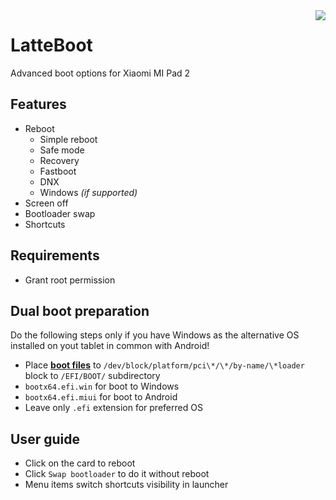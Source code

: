 <img src="https://raw.githubusercontent.com/AndyER03/LatteBoot/master/app/src/main/res/mipmap-xxxhdpi/ic_launcher.png" align="right"/>

# LatteBoot
Advanced boot options for Xiaomi MI Pad 2
## Features
* Reboot
  * Simple reboot
  * Safe mode
  * Recovery
  * Fastboot
  * DNX
  * Windows *(if supported)*
* Screen off
* Bootloader swap
* Shortcuts

## Requirements
* Grant root permission
## Dual boot preparation
Do the following steps only if you have Windows as the alternative OS installed on yout tablet in common with Android!
* Place [**boot files**](https://drive.google.com/drive/folders/1Son2vUjhO53f5fJRGg-mvrW7H79grvHo "Google Drive") to `/dev/block/platform/pci\*/\*/by-name/\*loader` block to `/EFI/BOOT/` subdirectory
* `bootx64.efi.win` for boot to Windows
* `bootx64.efi.miui` for boot to Android
* Leave only `.efi` extension for preferred OS
## User guide
* Click on the card to reboot
* Click `Swap bootloader` to do it without reboot
* Menu items switch shortcuts visibility in launcher
